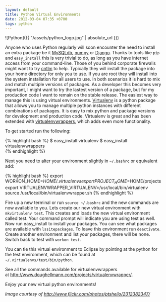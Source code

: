 ```yaml
---
layout: default
title: Python Virtual Environments
date: 2012-03-04 07:35 +0700
tags: python
---
```


![Python]({{ "/assets/python_logo.jpg" | absolute_url }})
  
Anyone who uses Python regularly will soon encounter the need to install
an extra package be it [MySQLdb](http://pypi.python.org/pypi/MySQL-python),
[numpy](http://pypi.python.org/pypi/numpy) or [Django](http://pypi.python.org/pypi/Django). Thanks to tools like ``pip`` and ``easy_install`` this is very trivial to 
do, as long as you have internet access from your command-line. Those of 
you behind corporate firewalls might want to try 
[cntlm](http://cntlm.sourceforge.net/) to help. Typically they will
install the package into your home directory for only you to use. If you
are root they will install into the system installation for all users to
use. In both scenarios it is hard to mix and match multiple versions of
packages. As a developer this becomes very important, I might want to
try the lastest version of a package, but for my production code I want
to remain on the stable release. The easiest way to manage this is using
virtual environments. [Virtualenv](http://www.virtualenv.org/) is a
python package that allows you to manage multiple python instances with
different combinations of packages. It is easy to mix python and package
versions for development and production code. Virtualenv is great and
has been extended with
[virtualenvwrappers](http://www.doughellmann.com/projects/virtualenvwrapper/),
which adds even more functionality.  
  
To get started run the following:  
  
{% highlight bash %}
$ easy_install virtualenv
$ easy_install virtualenvwrappers  
{% endhighlight %} 

Next you need to alter your environment slightly in ``~/.bashrc`` or equivalent add:  
  
{% highlight bash %}
export WORKON_HOME=$HOME/.virtualenvs
export PROJECT_HOME=$HOME/projects
export VIRTUALENVWRAPPER_VIRTUALENV=/usr/local/bin/virtualenv
source /usr/local/bin/virtualenvwrapper.sh
{% endhighlight %} 

Fire up a new terminal or run ``source ~/.bashrc`` and the new commands are
now available to you. Lets create our new virtual environment with 
``mkvirtualenv test``. This creates and loads the new virtual environment called
test. Your command prompt will indicate you are using test as well. Now
run easy_install to install your packages. You can see what packages
are available with ``lssitepackages``. To leave this environment run
``deactivate``. Create another environment and list your packages, there will be none.
Switch back to test with ``workon test``.  
  
You can tie this virtual environment to Eclipse by pointing at the
python for the test environment, which can be found at ``~/.virtualenvs/test/bin/python``.  
  
See all the commands available for virtualenvwrappers at <http://www.doughellmann.com/projects/virtualenvwrapper/>. 

Enjoy your new virtual python environments!  
  
*Image courtesy of <http://www.flickr.com/photos/ptshello/2312382347/>*